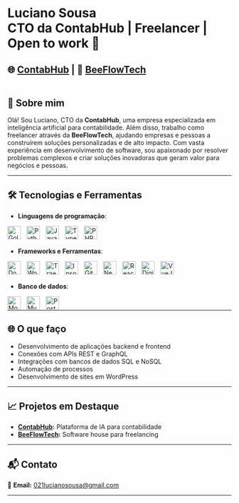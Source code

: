 Luciano Sousa 
<br/>
**CTO da ContabHub | Freelancer | Open to work**
🌟 
============================= 
🌐 [ContabHub](https://contabhub.com.br/) | 💼 [BeeFlowTech](https://www.beeflowtech.com.br/)
<br/>
<br/>
<br/>
🚀 Sobre mim 
------------ 
Olá! Sou Luciano, CTO da **ContabHub**, uma empresa especializada em inteligência artificial para contabilidade. Além disso, trabalho como freelancer através da **BeeFlowTech**, ajudando empresas e pessoas a construírem soluções personalizadas e de alto impacto. Com vasta experiência em desenvolvimento de software, sou apaixonado por resolver problemas complexos e criar soluções inovadoras que geram valor para negócios e pessoas. 
* * * 
🛠️ Tecnologias e Ferramentas 
----------------------------- 
* **Linguagens de programação**:

<img 
	align="left"
	alt="Golang"
	title="Golang"
	width="30px"
	style="padding-right: 10px;"
	src="https://github.com/user-attachments/assets/9a581fd2-d261-494f-a04b-47a537ce3a49"/>
<img 
	align="left"
	alt="Python"
	title="Python"
	width="30px"
	style="padding-right: 10px;"
	src="https://github.com/user-attachments/assets/a12d3144-b19a-45ad-ba09-ce957328a657"/>

<img 
	align="left"
	alt="JavaScript"
	title="JavaScript"
	width="30px"
	style="padding-right: 10px;"
	src="https://github.com/user-attachments/assets/1ead731e-b6f6-40eb-903a-7d5482d25ddb"/>
<img 
	align="left"
	alt="TypeScript"
	title="TypeScript"
	width="30px"
	style="padding-right: 10px;"
	src="https://github.com/user-attachments/assets/41c673f7-6fab-41cc-8f96-547feb1a853f"/>
<img 
	align="left"
	alt="PHP"
	title="PHP"
	width="30px"
	style="padding-right: 10px;"
	src="https://github.com/user-attachments/assets/abb19692-e3c8-4be2-88dc-1f8d4b433051"/>

 


<br />
<br />


	
* **Frameworks e Ferramentas**:

 <img 
	align="left"
	alt="Docker"
	title="Docker"
	width="30px"
	style="padding-right: 10px;"
	src="https://github.com/user-attachments/assets/0a414ad4-3111-4248-866d-2fd2761bf1fb"/>
 <img 
	align="left"
	alt="WordPress"
	title="WordPress"
	width="30px"
	style="padding-right: 10px;"
	src="https://github.com/user-attachments/assets/d51df09f-84f0-458f-86dd-b35e963cf4e8"/>
 <img 
	align="left"
	alt="Traefik"
	title="Traefik"
	width="30px"
	style="padding-right: 10px;"
	src="https://github.com/user-attachments/assets/e9ab7b56-e38c-4ba4-84e4-f9c44dc8c6c6"/>
 <img 
	align="left"
	alt="Insomnia"
	title="Insomnia"
	width="30px"
	style="padding-right: 10px;"
	src="https://github.com/user-attachments/assets/3c0e9cc2-ce1a-49dc-87d8-b64c086b85d6"/>
 <img 
	align="left"
	alt="Git"
	title="Git"
	width="30px"
	style="padding-right: 10px;"
	src="https://github.com/user-attachments/assets/e143d644-1918-4ae1-8ac2-9c1b2129d0b8"/>
 <img 
	align="left"
	alt="NextJS"
	title="NextJS"
	width="30px"
	style="padding-right: 10px;"
	src="https://github.com/user-attachments/assets/da9c8d31-a310-46c8-820f-59d2768513dc"/>
 <img 
	align="left"
	alt="React"
	title="React"
	width="30px"
	style="padding-right: 10px;"
	src="https://github.com/user-attachments/assets/14f90a1d-8dad-44a1-bc7f-8bf10dd34c54"/>
 <img 
	align="left"
	alt="DigitalOcean"
	title="DigitalOcean"
	width="30px"
	style="padding-right: 10px;"
	src="https://github.com/user-attachments/assets/aec7635a-8d15-42b5-9ade-3c1a94fae8eb"/>
 <img 
	align="left"
	alt="VueJS"
	title="VueJS"
	width="30px"
	style="padding-right: 10px;"
	src="https://github.com/user-attachments/assets/75c8da3a-6f7c-4398-976e-c02f8ec7a877"/>
 
<br />
<br />


  *  **Banco de dados**:

 <img 
	align="left"
	alt="MongoDB"
	title="MongoDB"
	width="30px"
	style="padding-right: 10px;"
	src="https://github.com/user-attachments/assets/369fb27c-5c01-4dfc-98cd-c430a197eefe"/>
 <img 
	align="left"
	alt="MySQL"
	title="MySQL"
	width="30px"
	style="padding-right: 10px;"
	src="https://github.com/user-attachments/assets/e4374186-649b-445c-8c65-f60b229c996a"/>
 <img 
	align="left"
	alt="PostgresSQL"
	title="PostgresSQL"
	width="30px"
	style="padding-right: 10px;"
	src="https://github.com/user-attachments/assets/3e2d2ac6-8e19-4d9c-991e-dfa8c6af3e6f"/>


<br/>

* * * *
🌐 O que faço
------------- 
* Desenvolvimento de aplicações backend e frontend
* Conexões com APIs REST e GraphQL
* Integrações com bancos de dados SQL e NoSQL
* Automação de processos
* Desenvolvimento de sites em WordPress
  
* * *
📈 Projetos em Destaque 
----------------------- 
* **[ContabHub](https://contabhub.com.br/):** Plataforma de IA para contabilidade
* **[BeeFlowTech](https://www.beeflowtech.com.br/):** Software house para freelancing
* * *
📬 Contato 
---------- 
📧 **Email:** 021lucianosousa@gmail.com 
* * *

